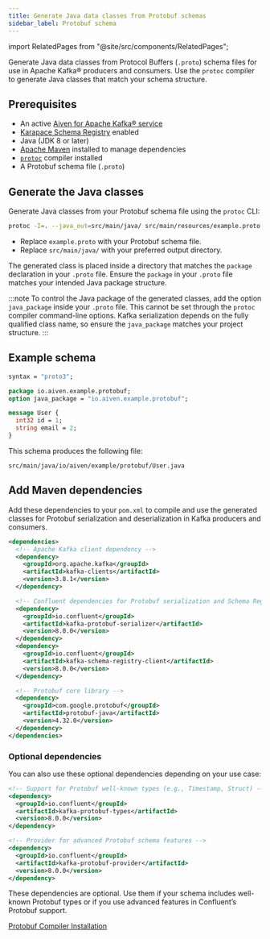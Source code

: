 ```yaml
---
title: Generate Java data classes from Protobuf schemas
sidebar_label: Protobuf schema
---
```


import RelatedPages from "@site/src/components/RelatedPages";

Generate Java data classes from Protocol Buffers (`.proto`) schema files for use in Apache Kafka® producers and consumers. Use the `protoc` compiler to generate Java classes that match your schema structure.

## Prerequisites

- An active [Aiven for Apache Kafka® service](/docs/products/kafka/get-started#create-an-aiven-for-apache-kafka-service)
- [Karapace Schema Registry](/docs/products/kafka/karapace/howto/enable-karapace)
  enabled
- Java (JDK 8 or later)
- [Apache Maven](https://maven.apache.org/) installed to manage dependencies
- [`protoc`](https://grpc.io/docs/protoc-installation/) compiler installed
- A Protobuf schema file (`.proto`)

## Generate the Java classes

Generate Java classes from your Protobuf schema file using the `protoc` CLI:

```bash
protoc -I=. --java_out=src/main/java/ src/main/resources/example.proto
```

- Replace `example.proto` with your Protobuf schema file.
- Replace `src/main/java/` with your preferred output directory.

The generated class is placed inside a directory that matches the `package` declaration
in your `.proto` file. Ensure the `package` in your `.proto` file matches your intended
Java package structure.

:::note
To control the Java package of the generated classes, add the option `java_package`
inside your `.proto` file. This cannot be set through the `protoc` compiler command-line
options. Kafka serialization depends on the fully qualified class name, so
ensure the `java_package` matches your project structure.
:::

## Example schema

```protobuf
syntax = "proto3";

package io.aiven.example.protobuf;
option java_package = "io.aiven.example.protobuf";

message User {
  int32 id = 1;
  string email = 2;
}
```

This schema produces the following file:

```plaintext
src/main/java/io/aiven/example/protobuf/User.java
```

## Add Maven dependencies

Add these dependencies to your `pom.xml` to compile and use the generated classes for
Protobuf serialization and deserialization in Kafka producers and consumers.

```xml
<dependencies>
  <!-- Apache Kafka client dependency -->
  <dependency>
    <groupId>org.apache.kafka</groupId>
    <artifactId>kafka-clients</artifactId>
    <version>3.8.1</version>
  </dependency>

  <!-- Confluent dependencies for Protobuf serialization and Schema Registry -->
  <dependency>
    <groupId>io.confluent</groupId>
    <artifactId>kafka-protobuf-serializer</artifactId>
    <version>8.0.0</version>
  </dependency>
  <dependency>
    <groupId>io.confluent</groupId>
    <artifactId>kafka-schema-registry-client</artifactId>
    <version>8.0.0</version>
  </dependency>

  <!-- Protobuf core library -->
  <dependency>
    <groupId>com.google.protobuf</groupId>
    <artifactId>protobuf-java</artifactId>
    <version>4.32.0</version>
  </dependency>
</dependencies>
```

### Optional dependencies

You can also use these optional dependencies depending on your use case:

```xml
<!-- Support for Protobuf well-known types (e.g., Timestamp, Struct) -->
<dependency>
  <groupId>io.confluent</groupId>
  <artifactId>kafka-protobuf-types</artifactId>
  <version>8.0.0</version>
</dependency>

<!-- Provider for advanced Protobuf schema features -->
<dependency>
  <groupId>io.confluent</groupId>
  <artifactId>kafka-protobuf-provider</artifactId>
  <version>8.0.0</version>
</dependency>
```

These dependencies are optional. Use them if your schema includes well-known Protobuf
types or if you use advanced features in Confluent’s Protobuf support.

<RelatedPages />

[Protobuf Compiler Installation](https://grpc.io/docs/protoc-installation/)
